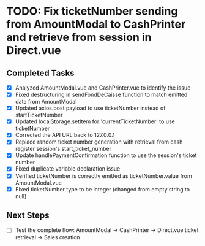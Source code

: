 # TODO: Fix ticketNumber sending from AmountModal to CashPrinter and retrieve from session in Direct.vue

## Completed Tasks

- [x] Analyzed AmountModal.vue and CashPrinter.vue to identify the issue
- [x] Fixed destructuring in sendFondDeCaisse function to match emitted data from AmountModal
- [x] Updated axios.post payload to use ticketNumber instead of startTicketNumber
- [x] Updated localStorage.setItem for 'currentTicketNumber' to use ticketNumber
- [x] Corrected the API URL back to 127.0.0.1
- [x] Replace random ticket number generation with retrieval from cash register session's start_ticket_number
- [x] Update handlePaymentConfirmation function to use the session's ticket number
- [x] Fixed duplicate variable declaration issue
- [x] Verified ticketNumber is correctly emitted as ticketNumber.value from AmountModal.vue
- [x] Fixed ticketNumber type to be integer (changed from empty string to null)

## Next Steps

- [ ] Test the complete flow: AmountModal → CashPrinter → Direct.vue ticket retrieval → Sales creation
